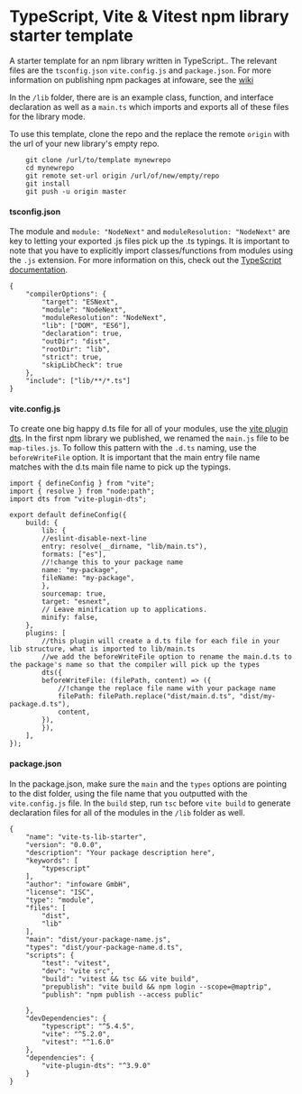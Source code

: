 # TypeScript, Vite & Vitest npm library starter template

A starter template for an npm library written in TypeScript.. The relevant files are the `tsconfig.json` `vite.config.js` and `package.json`. For more information on publishing npm packages at infoware, see the [wiki](http://iwwiki.iw04.local/mediawiki/index.php/Publishing_npm_packages)

In the `/lib` folder, there are is an example class, function, and interface declaration as well as a `main.ts` which imports and exports all of these files for the library mode.

To use this template, clone the repo and the replace the remote `origin` with the url of your new library's empty repo.

```
    git clone /url/to/template mynewrepo
    cd mynewrepo
    git remote set-url origin /url/of/new/empty/repo
    git install
    git push -u origin master
```

#### tsconfig.json

The module and `module: "NodeNext"` and `moduleResolution: "NodeNext"` are key to letting your exported .js files pick up the .ts typings. It is important to note that you have to explicitly import classes/functions from modules using the `.js` extension. For more information on this, check out the [TypeScript documentation](https://www.typescriptlang.org/docs/handbook/modules/theory.html#module-resolution-for-libraries).

    {
        "compilerOptions": {
            "target": "ESNext",
            "module": "NodeNext",
            "moduleResolution": "NodeNext",
            "lib": ["DOM", "ES6"],
            "declaration": true,
            "outDir": "dist",
            "rootDir": "lib",
            "strict": true,
            "skipLibCheck": true
        },
        "include": ["lib/**/*.ts"]
    }

#### vite.config.js

To create one big happy d.ts file for all of your modules, use the [vite plugin dts](https://github.com/qmhc/vite-plugin-dts). In the first npm library we published, we renamed the `main.js` file to be `map-tiles.js`. To follow this pattern with the `.d.ts` naming, use the `beforeWriteFile` option. It is important that the main entry file name matches with the d.ts main file name to pick up the typings.

    import { defineConfig } from "vite";
    import { resolve } from "node:path";
    import dts from "vite-plugin-dts";

    export default defineConfig({
        build: {
            lib: {
            //eslint-disable-next-line
            entry: resolve(__dirname, "lib/main.ts"),
            formats: ["es"],
            //!change this to your package name
            name: "my-package",
            fileName: "my-package",
            },
            sourcemap: true,
            target: "esnext",
            // Leave minification up to applications.
            minify: false,
        },
        plugins: [
            //this plugin will create a d.ts file for each file in your lib structure, what is imported to lib/main.ts
            //we add the beforeWriteFile option to rename the main.d.ts to the package's name so that the compiler will pick up the types
            dts({
            beforeWriteFile: (filePath, content) => ({
                //!change the replace file name with your package name
                filePath: filePath.replace("dist/main.d.ts", "dist/my-package.d.ts"),
                content,
            }),
            }),
        ],
    });

#### package.json

In the package.json, make sure the `main` and the `types` options are pointing to the dist folder, using the file name that you outputted with the `vite.config.js` file. In the `build` step, run `tsc` before `vite build` to generate declaration files for all of the modules in the `/lib` folder as well.

    {
        "name": "vite-ts-lib-starter",
        "version": "0.0.0",
        "description": "Your package description here",
        "keywords": [
            "typescript"
        ],
        "author": "infoware GmbH",
        "license": "ISC",
        "type": "module",
        "files": [
            "dist",
            "lib"
        ],
        "main": "dist/your-package-name.js",
        "types": "dist/your-package-name.d.ts",
        "scripts": {
            "test": "vitest",
            "dev": "vite src",
            "build": "vitest && tsc && vite build",
            "prepublish": "vite build && npm login --scope=@maptrip",
            "publish": "npm publish --access public"

        },
        "devDependencies": {
            "typescript": "^5.4.5",
            "vite": "^5.2.0",
            "vitest": "^1.6.0"
        },
        "dependencies": {
            "vite-plugin-dts": "^3.9.0"
        }
    }

